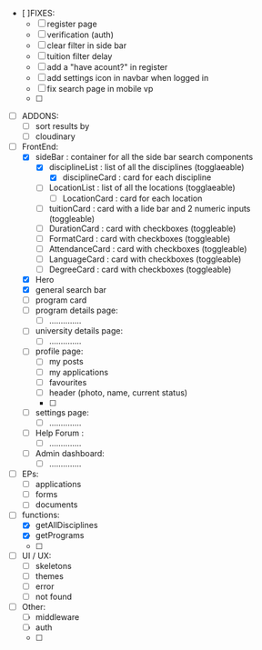 - [ ]FIXES:
  - [ ] register page 
  - [ ] verification (auth) 
  - [ ] clear filter in side bar 
  - [ ] tuition filter delay 
  - [ ] add a "have acount?" in register
  - [ ] add settings icon in navbar when logged in
  - [ ] fix search page in mobile vp
  - [ ] 

- [ ] ADDONS: 
  - [ ] sort results by
  - [ ] cloudinary 

- [ ] FrontEnd:   
  - [x] sideBar : container for all the side bar search components
    - [x] disciplineList : list of all the disciplines (togglaeable)
      - [x] disciplineCard : card for each discipline
    - [ ] LocationList : list of all the locations (togglaeable)
      - [ ] LocationCard : card for each location 
    - [ ] tuitionCard : card with a lide bar and 2 numeric inputs (toggleable)
    - [ ] DurationCard : card with checkboxes (toggleable)
    - [ ] FormatCard : card with checkboxes (toggleable)
    - [ ] AttendanceCard : card with checkboxes (toggleable)
    - [ ] LanguageCard : card with checkboxes (toggleable)
    - [ ] DegreeCard : card with checkboxes (toggleable)
  - [x] Hero 
  - [x] general search bar
  - [ ] program card 
  - [ ] program details page: 
    - [ ] .............. 
  - [ ] university details page: 
    - [ ] ..............
  - [ ] profile page: 
    - [ ] my posts
    - [ ] my applications 
    - [ ] favourites 
    - [ ] header (photo, name, current status)
    - [ ] 
  - [ ] settings page:
    - [ ] ..............
  - [ ] Help Forum :
    - [ ] ..............
  - [ ] Admin dashboard: 
    - [ ] ..............
  
- [ ] EPs: 
  - [ ] applications
  - [ ] forms 
  - [ ] documents
- [ ] functions: 
  - [x] getAllDisciplines
  - [x] getPrograms
  - [ ] 

- [ ] UI / UX:
  - [ ] skeletons 
  - [ ] themes
  - [ ] error 
  - [ ] not found 
  
- [ ] Other: 
  - [ ] middleware 
  - [ ] auth
  - [ ] 


